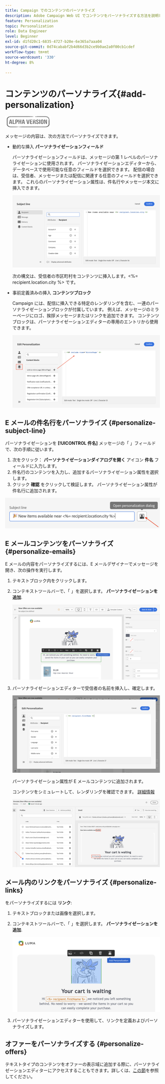 ```yaml
---
title: Campaign でのコンテンツのパーソナライズ
description: Adobe Campaign Web UI でコンテンツをパーソナライズする方法を説明します
feature: Personalization
topic: Personalization
role: Data Engineer
level: Beginner
exl-id: d1fd20c1-6835-4727-b20e-6e365a7aaa04
source-git-commit: 0d74cababf2b4d66d3b2ce9b0ae2a0f00cb1cdef
workflow-type: tm+mt
source-wordcount: '330'
ht-degree: 8%

---
```


# コンテンツのパーソナライズ{#add-personalization}

![](../assets/do-not-localize/badge.png)

メッセージの内容は、次の方法でパーソナライズできます。

* 動的な挿入 **パーソナライゼーションフィールド**

   パーソナライゼーションフィールドは、メッセージの第 1 レベルのパーソナライゼーションに使用されます。 パーソナライゼーションエディターから、データベースで使用可能な任意のフィールドを選択できます。 配信の場合は、受信者、メッセージまたは配信に関連する任意のフィールドを選択できます。 これらのパーソナライゼーション属性は、件名行やメッセージ本文に挿入できます。

   ![](assets/perso-subject-line.png)

   次の構文は、受信者の市区町村をコンテンツに挿入します。&lt;%= recipient.location.city %> です。

* 事前定義済みの挿入 **コンテンツブロック**

   Campaign には、配信に挿入できる特定のレンダリングを含む、一連のパーソナライゼーションブロックが付属しています。 例えば、メッセージのミラーページにロゴ、挨拶メッセージまたはリンクを追加できます。 コンテンツブロックは、パーソナライゼーションエディターの専用のエントリから使用できます。

   ![](assets/perso-content-blocks.png)
<!--
* Create **conditional content**

    Configure conditional content to add dynamic personalization based on the recipient’s profile for example. Text blocks and/or images are inserted when a particular condition is true.
-->

## E メールの件名行をパーソナライズ {#personalize-subject-line}

パーソナライゼーションを **[!UICONTROL 件名]** メッセージの「 」フィールドで、次の手順に従います。

1. 次をクリック： **パーソナライゼーションダイアログを開く** アイコン **件名** フィールドに入力します。
1. 件名行のコンテンツを入力し、追加するパーソナライゼーション属性を選択します。
1. クリック **確認** をクリックして検証します。 パーソナライゼーション属性が件名行に追加されます。

![](assets/perso-subject.png)

## E メールコンテンツをパーソナライズ {#personalize-emails}

E メールの内容をパーソナライズするには、E メールデザイナーでメッセージを開き、次の操作を実行します。

1. テキストブロック内をクリックします。
1. コンテキストツールバーで、「 」を選択します。 **パーソナライゼーションを追加**.

   ![](assets/perso-add-to-content.png)

1. パーソナライゼーションエディターで受信者の名前を挿入し、確定します。

   ![](assets/perso-add-name.png)

   パーソナライゼーション属性が E メールコンテンツに追加されます。

   コンテンツをシミュレートして、レンダリングを確認できます。 [詳細情報](../preview-test/preview-content.md)

   ![](assets/perso-rendering.png)


## メール内のリンクをパーソナライズ {#personalize-links}

をパーソナライズするには **リンク**:

1. テキストブロックまたは画像を選択します。
1. コンテキストツールバーで、「 」を選択します。 **パーソナライゼーションを追加**.

   ![](assets/perso-link.png)

1. パーソナライゼーションエディターを使用して、リンクを定義およびパーソナライズします。

## オファーをパーソナライズする {#personalize-offers}

テキストタイプのコンテンツをオファーの表示域に追加する際に、パーソナライゼーションエディターにアクセスすることもできます。詳しくは、[この節](../content/offers.md)を参照してください。

